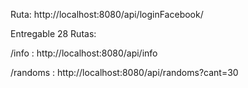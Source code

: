 
Ruta: http://localhost:8080/api/loginFacebook/

Entregable 28 Rutas:

/info : http://localhost:8080/api/info

/randoms : http://localhost:8080/api/randoms?cant=30

